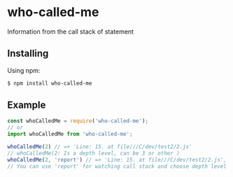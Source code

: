 # who-called-me
 Information from the call stack of statement

## Installing

Using npm:

```bash
$ npm install who-called-me
```

## Example

```js
const whoCalledMe = require('who-called-me');
// or
import whoCalledMe from 'who-called-me';

whoCalledMe(2) // => 'Line: 15. at file///C/dev/test2/2.js'
// whoCalledMe(2: Is a depth level, can be 3 or other )
whoCalledMe(2, 'report') // => 'Line: 15. at file///C/dev/test2/2.js', more data in console/terminal
// You can use 'report' for watching call stack and choose depth level you need
```


